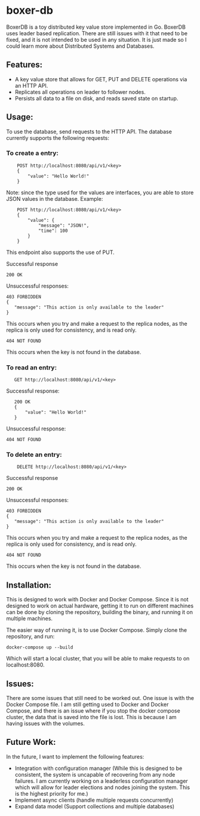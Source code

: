 # boxer-db
BoxerDB is a toy distributed key value store implemented in Go. BoxerDB uses leader based replication. There are still issues with it that need to be fixed, and it is not intended to be used in any situation. It is just made so I could learn more about Distributed Systems and Databases.

 ## Features:
 - A key value store that allows for GET, PUT and DELETE operations via an HTTP API.
 - Replicates all operations on leader to follower nodes.
 - Persists all data to a file on disk, and reads saved state on startup.

 ## Usage:
 To use the database, send requests to the HTTP API. The database currently supports the following requests:

 ### To create a entry:
```
    POST http://localhost:8080/api/v1/<key>
    {
        "value": "Hello World!"
    }
 ```
Note: since the type used for the values are interfaces, you are able to store JSON values in the database. Example:
```
    POST http://localhost:8080/api/v1/<key>
    {
        "value": {
            "message": "JSON!",
            "time": 100
        }
    }
 ```
 This endpoint also supports the use of PUT.

 Successful response
 ```
 200 OK
 ```

 Unsuccessful responses:
 ```
 403 FORBIDDEN
{
	"message": "This action is only available to the leader"
}
``` 
This occurs when you try and make a request to the replica nodes, as the replica is only used for consistency, and is read only.

```
404 NOT FOUND
```
This occurs when the key is not found in the database.

 ### To read an entry:
 ```
    GET http://localhost:8080/api/v1/<key>
 ```
 Successful response:
 ```
    200 OK
    {
        "value": "Hello World!"
    }
```
Unsuccessful response:
```
404 NOT FOUND
```

### To delete an entry:

```
    DELETE http://localhost:8080/api/v1/<key>
 ```
 Successful response
 ```
 200 OK
 ```
 Unsuccessful responses:
 ```
 403 FORBIDDEN
{
	"message": "This action is only available to the leader"
}
``` 
This occurs when you try and make a request to the replica nodes, as the replica is only used for consistency, and is read only.
```
404 NOT FOUND
```
This occurs when the key is not found in the database.


 ## Installation:
 This is designed to work with Docker and Docker Compose. Since it is not designed to work on actual hardware, getting it to run on different machines can be done by cloning the repository, building the binary, and running it on multiple machines.

 The easier way of running it, is to use Docker Compose. Simply clone the repository, and run:
 ```
 docker-compose up --build
 ```
Which will start a local cluster, that you will be able to make requests to on localhost:8080. 

## Issues:
There are some issues that still need to be worked out. One issue is with the Docker Compose file. I am still getting used to Docker and Docker Compose, and there is an issue where if you stop the docker compose cluster, the data that is saved into the file is lost. This is because I am having issues with the volumes.


 ## Future Work:
 In the future, I want to implement the following features:
  - Integration with configuration manager (While this is designed to be consistent, the system is uncapable of recovering from any node failures. I am currently working on a leaderless configuration manager which will allow for leader elections and nodes joining the system. This is the highest priority for me.)
 - Implement async clients (handle multiple requests concurrently)
 - Expand data model (Support collections and multiple databases)

